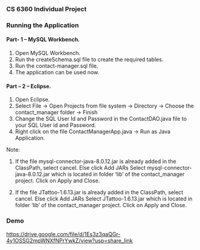 ### CS 6360 Individual Project 

### Running the Application

#### Part- 1 – MySQL Workbench.
1. Open MySQL Workbench.
2. Run the createSchema.sql file to create the required tables.
3. Run the contact-manager.sql file.
4. The application can be used now.

#### Part – 2 – Eclipse.

1. Open Eclipse.
2. Select File -> Open Projects from file system -> Directory -> Choose     the contact_manager folder -> Finish
3. Change the SQL User Id and Password in the ContactDAO.java file to your SQL User id and Password.
4. Right click on the file ContactManagerApp.java -> Run as Java Application.

Note:
1.	If the file mysql-connector-java-8.0.12.jar is already added in the ClassPath, select cancel. Else click Add JARs Select mysql-connector-java-8.0.12.jar which is located in folder ‘lib’ of the contact_manager project. Click on Apply and Close.

2.	If the file JTattoo-1.6.13.jar is already added in the ClassPath, select cancel. Else click Add JARs Select JTattoo-1.6.13.jar which is located in folder ‘lib’ of the contact_manager project. Click on Apply and Close.

### Demo 
https://drive.google.com/file/d/1Es3z3qaQGr-4y1OSSG2mpWNXfNPrYwkZ/view?usp=share_link
